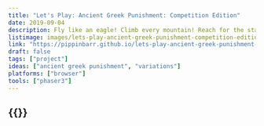 ```yaml
---
title: "Let's Play: Ancient Greek Punishment: Competition Edition"
date: 2019-09-04
description: Fly like an eagle! Climb every mountain! Reach for the stars! I mean apple! Empty your opponent’s bathtub just before they get in!
listimage: images/lets-play-ancient-greek-punishment-competition-edition-icon.png
link: "https://pippinbarr.github.io/lets-play-ancient-greek-punishment-competition-edition/info/"
draft: false
tags: ["project"]
ideas: ["ancient greek punishment", "variations"]
platforms: ["browser"]
tools: ["phaser3"]
---
```


## {{<param title >}}
